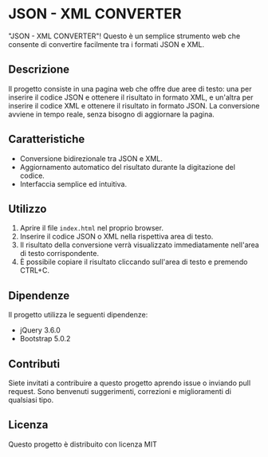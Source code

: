 # JSON - XML CONVERTER

"JSON - XML CONVERTER"! Questo è un semplice strumento web che consente di convertire facilmente tra i formati JSON e XML.

## Descrizione

Il progetto consiste in una pagina web che offre due aree di testo: una per inserire il codice JSON e ottenere il risultato in formato XML, e un'altra per inserire il codice XML e ottenere il risultato in formato JSON. La conversione avviene in tempo reale, senza bisogno di aggiornare la pagina.

## Caratteristiche

- Conversione bidirezionale tra JSON e XML.
- Aggiornamento automatico del risultato durante la digitazione del codice.
- Interfaccia semplice ed intuitiva.

## Utilizzo

1. Aprire il file `index.html` nel proprio browser.
2. Inserire il codice JSON o XML nella rispettiva area di testo.
3. Il risultato della conversione verrà visualizzato immediatamente nell'area di testo corrispondente.
4. È possibile copiare il risultato cliccando sull'area di testo e premendo CTRL+C.

## Dipendenze

Il progetto utilizza le seguenti dipendenze:

- jQuery 3.6.0
- Bootstrap 5.0.2

## Contributi

Siete invitati a contribuire a questo progetto aprendo issue o inviando pull request. Sono benvenuti suggerimenti, correzioni e miglioramenti di qualsiasi tipo.

## Licenza

Questo progetto è distribuito con licenza MIT

